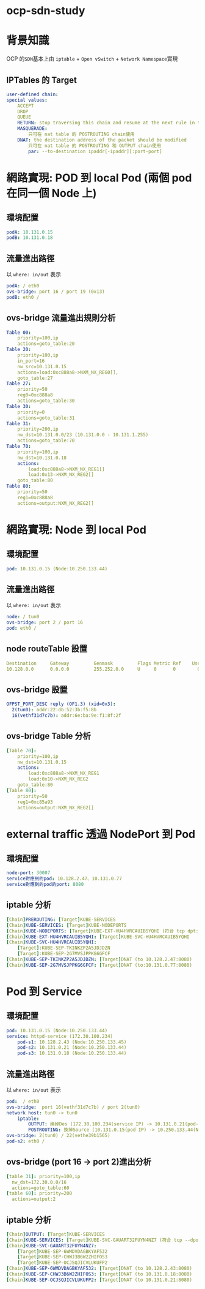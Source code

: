 # ocp-sdn-study

# 背景知識

OCP 的`SDN`基本上由 `iptable` + `Open vSwitch` + `Network Namespace`實現

## IPTables 的 Target

```yaml
user-defined chain:
special values:
    ACCEPT
    DROP
    QUEUE
    RETURN: stop traversing this chain and resume at the next rule in the previous (calling) chain.
    MASQUERADE:
        只可在 nat table 的 POSTROUTING chain使用
    DNAT: the destination address of the packet should be modified
        只可在 nat table 的 POSTROUTING 和 OUTPUT chain使用
        par: --to-destination ipaddr[-ipaddr][:port-port]
```

# 網路實現: POD 到 local Pod (兩個 pod 在同一個 Node 上)

## 環境配置

```yaml
podA: 10.131.0.15
podB: 10.131.0.18
```

## 流量進出路徑

以 `where: in/out` 表示

```yaml
podA: / eth0
ovs-bridge: port 16 / port 19 (0x13)
podB: eth0 /
```

## ovs-bridge 流量進出規則分析

```yaml
Table 00:
    priority=100,ip
    actions=goto_table:20
Table 20:
    priority=100,ip
    in_port=16
    nw_src=10.131.0.15
    actions=load:0xc888a8->NXM_NX_REG0[],
    goto_table:27
Table 27:
    priority=50
    reg0=0xc888a8
    actions=goto_table:30
Table 30:
    priority=0
    actions=goto_table:31
Table 31:
    priority=200,ip
    nw_dst=10.131.0.0/23 (10.131.0.0 - 10.131.1.255)
    actions=goto_table:70
Table 70:
    priority=100,ip
    nw_dst=10.131.0.18
    actions:
        load:0xc888a8->NXM_NX_REG1[]
        load:0x13->NXM_NX_REG2[]
    goto_table:80
Table 80:
    priority=50
    reg1=0xc888a8
    actions=output:NXM_NX_REG2[]
```

# 網路實現: Node 到 local Pod

## 環境配置

```yaml
pod: 10.131.0.15 (Node:10.250.133.44)
```

## 流量進出路徑

以 `where: in/out` 表示

```yaml
node: / tun0
ovs-bridge: port 2 / port 16
pod: eth0 /
```

## node routeTable 設置

```yaml
Destination     Gateway         Genmask         Flags Metric Ref    Use Iface
10.128.0.0      0.0.0.0         255.252.0.0     U     0      0        0 tun0
```

## ovs-bridge 設置

```yaml
OFPST_PORT_DESC reply (OF1.3) (xid=0x3):
  2(tun0): addr:22:db:52:3b:f5:8b
  16(vethf31d7c7b): addr:6e:ba:9e:f1:8f:2f
```

## ovs-bridge Table 分析

```yaml
[Table 70]:
    priority=100,ip
    nw_dst=10.131.0.15
    actions:
        load:0xc888a8->NXM_NX_REG1
        load:0x10->NXM_NX_REG2
    goto_table:80
[Table 80]:
    priority=50
    reg1=0xc85a93
    actions=output:NXM_NX_REG2[]
```

# external traffic 透過 NodePort 到 Pod

## 環境配置

```yaml
node-port: 30007
service對應到的pod: 10.128.2.47、10.131.0.77
service對應到的pod的port: 8080
```

## iptable 分析

```yaml
[Chain]PREROUTING: [Target]KUBE-SERVICES
[Chain]KUBE-SERVICES: [Target]KUBE-NODEPORTS
[Chain]KUBE-NODEPORTS: [Target]KUBE-EXT-HU4HVRCAUIB5YQHI (符合 tcp dpt:30007)
[Chain]KUBE-EXT-HU4HVRCAUIB5YQHI: [Target]KUBE-SVC-HU4HVRCAUIB5YQHI
[Chain]KUBE-SVC-HU4HVRCAUIB5YQHI:
    [Target]:KUBE-SEP-TKINKZP2A5JDJDZN
    [Target]:KUBE-SEP-2G7MVSJPPKG6GFCF
[Chain]KUBE-SEP-TKINKZP2A5JDJDZN: [Target]DNAT (to 10.128.2.47:8080)
[Chain]KUBE-SEP-2G7MVSJPPKG6GFCF: [Target]DNAT (to:10.131.0.77:8080)
```

# Pod 到 Service

## 環境配置

```yaml
pod: 10.131.0.15 (Node:10.250.133.44)
service: httpd-service (172.30.100.234)
    pod-s1: 10.128.2.43 (Node:10.250.133.45)
    pod-s2: 10.131.0.21 (Node:10.250.133.44)
    pod-s3: 10.131.0.18 (Node:10.250.133.44)
```

## 流量進出路徑

以 `where: in/out` 表示

```yaml
pod:  / eth0
ovs-bridge:  port 16(vethf31d7c7b) / port 2(tun0)
network host: tun0 -> tun0
    iptable:
        OUTPUT: 換掉Des (172.30.100.234(service IP) -> 10.131.0.21(pod-s2 IP))
        POSTROUTING: 換掉Source (10.131.0.15(pod IP) -> 10.250.133.44(Node IP))
ovs-bridge: 2(tun0) / 22(vethe39b1565)
pod-s2: eth0 /
```

## ovs-bridge (port 16 -> port 2)進出分析

```yaml
[table 31]: priority=100,ip
  nw_dst=172.30.0.0/16
  actions=goto_table:60
[table 60]: priority=200
  actions=output:2
```

## iptable 分析

```yaml
[Chain]OUTPUT: [Target]KUBE-SERVICES
[Chain]KUBE-SERVICES: [Target]KUBE-SVC-GAUART32FUYN4NZ7 (符合 tcp --dport 80)
[Chain]KUBE-SVC-GAUART32FUYN4NZ7:
    [Target]KUBE-SEP-6WMDVDAGBKYAF532
    [Target]KUBE-SEP-CHWJ3B6W2ZHIFOS3
    [Target]KUBE-SEP-OCJSQJICVLUKUFP2
[Chain]KUBE-SEP-6WMDVDAGBKYAF532: [Target]DNAT (to 10.128.2.43:8080)
[Chain]KUBE-SEP-CHWJ3B6W2ZHIFOS3: [Target]DNAT (to 10.131.0.18:8080)
[Chain]KUBE-SEP-OCJSQJICVLUKUFP2: [Target]DNAT (to 10.131.0.21:8080)
```
